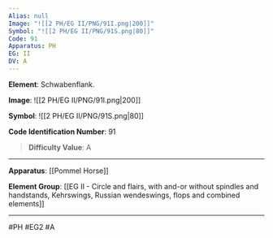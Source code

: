 ```yaml
---
Alias: null
Image: "![[2 PH/EG II/PNG/91I.png|200]]"
Symbol: "![[2 PH/EG II/PNG/91S.png|80]]"
Code: 91
Apparatus: PH
EG: II
DV: A
---
```

**Element**: Schwabenflank.

**Image**:
![[2 PH/EG II/PNG/91I.png|200]]

**Symbol**:
![[2 PH/EG II/PNG/91S.png|80]]

**Code Identification Number**: 91

>**Difficulty Value**: A

___
**Apparatus**: [[Pommel Horse]]

**Element Group**: [[EG II - Circle and flairs, with and-or without spindles and handstands, Kehrswings, Russian wendeswings, flops and combined elements]]
___
#PH #EG2 #A
